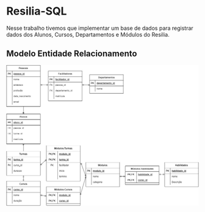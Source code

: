 # Resilia-SQL

Nesse trabalho tivemos que implementar um base de dados para registrar dados dos Alunos, Cursos, Departamentos e Módulos do Resilia.

## Modelo Entidade Relacionamento

![Imagem Do Modelo Entidade Relacionamento](MER.jpeg)
